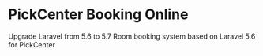 # PickCenter Booking Online

Upgrade Laravel from 5.6 to 5.7
Room booking system based on Laravel 5.6 for PickCenter

